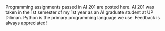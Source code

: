 Programming assignments passed in AI 201 are posted here. 
AI 201 was taken in the 1st semester of my 1st year as an AI graduate student at UP Diliman.
Python is the primary programming language we use. 
Feedback is always appreciated!
